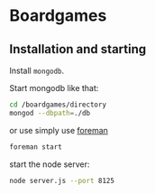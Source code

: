 # Boardgames

## Installation and starting

Install `mongodb`.

Start mongodb like that:

~~~ bash
cd /boardgames/directory
mongod --dbpath=./db
~~~

or use simply use [foreman](https://github.com/ddollar/foreman)

~~~ bash
foreman start
~~~

start the node server:

~~~ bash
node server.js --port 8125
~~~
